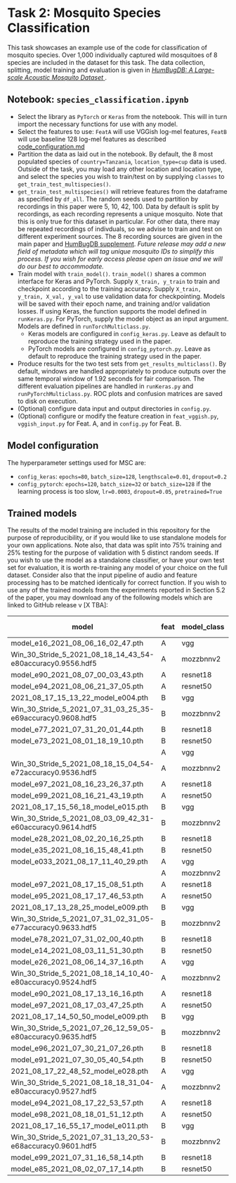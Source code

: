 # Task 2: Mosquito Species Classification

This task showcases an example use of the code for classification of mosquito species. Over 1,000 individually captured wild mosquitoes of 8 species are included in the dataset for this task. The data collection, splitting, model training and evaluation is given in  [*HumBugDB: A Large-scale Acoustic Mosquito
Dataset*
](https://openreview.net/pdf?id=vhjsBtq9OxO).

## Notebook: `species_classification.ipynb`

* Select the library as `PyTorch` or `Keras` from the notebook. This will in turn import the necessary functions for use with any model.
* Select the features to use: `FeatA` will use VGGish log-mel features, `FeatB` will use baseline 128 log-mel features as described [code_configuration.md](https://github.com/HumBug-Mosquito/HumBugDB/blob/devel/docs/code_configuration.md)
* Partition the data as laid out in the notebook. By default, the 8 most populated species of `country=Tanzania`, `location_type=cup` data is used. Outside of the task, you may load any other location and location type, and select the species you wish to train/test on by supplying `classes` to `get_train_test_multispecies()`.
* `get_train_test_multispecies()` will retrieve features from the dataframe as specified by `df_all`. The random seeds used to partition by recordings in this paper were 5, 10, 42, 100. Data by default is split by recordings, as each recording represents a unique mosquito. Note that this is only true for this dataset in particular. For other data, there may be repeated recordings of indivduals, so we advise to train and test on different experiment sources. The 8 recording sources are given in the main paper and [HumBugDB supplement](https://github.com/HumBug-Mosquito/HumBugDB/blob/devel/docs/NeurIPS_2021_HumBugDB_Supplement.pdf). _Future release may add a new field of metadata which will tag unique mosquito IDs to simplify this process. If you wish for early access please open an issue and we will do our best to accommodate._
* Train model with `train_model()`. `train_model()` shares a common interface for Keras and PyTorch. Supply `X_train, y_train` to train and checkpoint according to the training accuracy. Supply `X_train, y_train, X_val, y_val` to use validation data for checkpointing. Models will be saved with their epoch name, and training and/or validation losses. If using Keras, the function supports the model defined in `runKeras.py`. For PyTorch, supply the model object as an input argument. Models are defined in `runTorchMulticlass.py`.
  * Keras models are configured in `config_keras.py`. Leave as default to reproduce the training strategy used in the paper.
  * PyTorch models are configured in `config_pytorch.py`. Leave as default to reproduce the training strategy used in the paper.
* Produce results for the two test sets from `get_results_multiclass()`. By default, windows are handled appropriately to produce outputs over the same temporal window of 1.92 seconds for fair comparison. The different evaluation pipelines are handled in `runKeras.py` and `runPyTorchMulticlass.py`. ROC plots and confusion matrices are saved to disk on execution.
* (Optional) configure data input and output directories in `config.py`. 
* (Optional) configure or modify the feature creation in `feat_vggish.py`, `vggish_input.py` for Feat. A, and in `config.py` for Feat. B.

## Model configuration
The hyperparameter settings used for MSC are:
* `config_keras`: `epochs=80`, `batch_size=128`, `lengthscale=0.01`, `dropout=0.2`
* `config_pytorch`: `epochs=120`, `batch_size=32` or `batch_size=128` if the learning process is too slow, `lr=0.0003`, `dropout=0.05`, `pretrained=True`

## Trained models
The results of the model training are included in this repository for the purpose of reproducibility, or if you would like to use standalone models for your own applications. Note also, that data was split into 75% training and 25% testing for the purpose of validation with 5 distinct random seeds. If you wish to use the model as a standalone classifier, or have your own test set for evaluation, it is worth re-training any model of your choice on the full dataset. Consider also that the input pipeline of audio and feature processing has to be matched identically for correct function. If you wish to use any of the trained models from the experiments reported in Section 5.2 of the paper, you may download any of the following models which are linked to GitHub release v [X TBA]:


| model | feat | model_class | random_seed | roc auc micro average | roc class 0 | roc class 1 | roc class 2 | roc class 3 | roc class 4 | roc class 5 | roc class 6 | roc class 7 |
|---|---|---|---|---|---|---|---|---|---|---|---|---|
| model_e16_2021_08_06_16_02_47.pth | A | vgg | 5 | 0.932234912 | 0.865894952 | 0.83700881 | 0.981410161 | 0.95165334 | 0.860528766 | 0.940799337 | 0.851451541 | 0.888144934 |
| Win_30_Stride_5_2021_08_18_14_43_54-e80accuracy0.9556.hdf5 | A | mozzbnnv2 | 5 | 0.91904086 | 0.839702961 | 0.82806624 | 0.957000099 | 0.915464086 | 0.782110897 | 0.925072898 | 0.872454259 | 0.922532962 |
| model_e90_2021_08_07_00_03_43.pth | A | resnet18 | 5 | 0.931248958 | 0.863256557 | 0.860699366 | 0.984054368 | 0.926245087 | 0.887456797 | 0.932173608 | 0.939046254 | 0.8312084 |
| model_e94_2021_08_06_21_37_05.pth | A | resnet50 | 5 | 0.93253096 | 0.835154286 | 0.841876456 | 0.987189572 | 0.955384618 | 0.896955707 | 0.949010715 | 0.901273771 | 0.873272756 |
| 2021_08_17_15_13_22_model_e004.pth | B | vgg | 5 | 0.915 | 0.833 | 0.804 | 0.982 | 0.885 | 0.842 | 0.917 | 0.854 | 0.903 |
| Win_30_Stride_5_2021_07_31_03_25_35-e69accuracy0.9608.hdf5 | B | mozzbnnv2 | 5 | 0.929262474 | 0.865100434 | 0.881182953 | 0.977386229 | 0.903403219 | 0.83672269 | 0.909909302 | 0.85067915 | 0.915429688 |
| model_e77_2021_07_31_20_01_44.pth | B | resnet18 | 5 | 0.963325937 | 0.922952627 | 0.93688166 | 0.963522226 | 0.948526439 | 0.96839646 | 0.957300362 | 0.942416461 | 0.959894954 |
| model_e73_2021_08_01_18_19_10.pth | B | resnet50 | 5 | 0.905654818 | 0.845785976 | 0.84078992 | 0.928063949 | 0.869965807 | 0.838256959 | 0.856039843 | 0.800616813 | 0.75460568 |
|  | A | vgg | 10 | 0.943 | 0.89 | 0.871 | 0.974 | 0.95 | 0.883 | 0.952 | 0.919 | 0.928 |
| Win_30_Stride_5_2021_08_18_15_04_54-e72accuracy0.9536.hdf5 | A | mozzbnnv2 | 10 | 0.915984533 | 0.847369672 | 0.803561727 | 0.93257473 | 0.915201796 | 0.771004405 | 0.923909622 | 0.875191371 | 0.903098825 |
| model_e97_2021_08_16_23_26_37.pth | A | resnet18 | 10 | 0.893936217 | 0.745813935 | 0.852874495 | 0.980367672 | 0.766323681 | 0.864905183 | 0.951193018 | 0.88917851 | 0.872056235 |
| model_e99_2021_08_16_21_43_19.pth | A | resnet50 | 10 | 0.866380037 | 0.664699416 | 0.856244822 | 0.99003914 | 0.926834309 | 0.921594794 | 0.932827319 | 0.915427542 | 0.935155059 |
| 2021_08_17_15_56_18_model_e015.pth | B | vgg | 10 | 0.921 | 0.862 | 0.835 | 0.969 | 0.922 | 0.869 | 0.86 | 0.805 | 0.897 |
| Win_30_Stride_5_2021_08_03_09_42_31-e60accuracy0.9614.hdf5 | B | mozzbnnv2 | 10 | 0.931859358 | 0.86845592 | 0.861570264 | 0.973078571 | 0.930856298 | 0.851296769 | 0.910464906 | 0.883630316 | 0.900182657 |
| model_e28_2021_08_02_20_16_25.pth | B | resnet18 | 10 | 0.895728599 | 0.78407814 | 0.842139939 | 0.956942965 | 0.879772135 | 0.853519557 | 0.901586647 | 0.854797686 | 0.909581471 |
| model_e35_2021_08_16_15_48_41.pth | B | resnet50 | 10 | 0.862197517 | 0.652542933 | 0.843258343 | 0.985058688 | 0.932616457 | 0.891403607 | 0.899436182 | 0.87827761 | 0.864383197 |
| model_e033_2021_08_17_11_40_29.pth | A | vgg | 21 | 0.902 | 0.818 | 0.795 | 0.957 | 0.924 | 0.794 | 0.822 | 0.825 | 0.932 |
|  | A | mozzbnnv2 | 21 | 0.899647172 | 0.817019655 | 0.811112742 | 0.947866753 | 0.913630081 | 0.780481435 | 0.866334947 | 0.734788778 | 0.887292769 |
| model_e97_2021_08_17_15_08_51.pth | A | resnet18 | 21 | 0.895742079 | 0.716786226 | 0.851926956 | 0.984885935 | 0.936569178 | 0.839070979 | 0.891654499 | 0.815610957 | 0.910371174 |
| model_e95_2021_08_17_17_46_53.pth | A | resnet50 | 21 | 0.897739842 | 0.756215318 | 0.866158382 | 0.991774875 | 0.962410988 | 0.828453424 | 0.918563488 | 0.761780577 | 0.932719666 |
| 2021_08_17_13_28_25_model_e009.pth | B | vgg | 21 | 0.901 | 0.84 | 0.792 | 0.972 | 0.919 | 0.83 | 0.825 | 0.634 | 0.8998 |
| Win_30_Stride_5_2021_07_31_02_31_05-e77accuracy0.9633.hdf5 | B | mozzbnnv2 | 21 | 0.911029574 | 0.850298187 | 0.849051739 | 0.946992923 | 0.932234413 | 0.814099196 | 0.8432176 | 0.726091404 | 0.887796084 |
| model_e78_2021_07_31_02_00_40.pth | B | resnet18 | 21 | 0.949005125 | 0.907429827 | 0.901866011 | 0.977285638 | 0.975732819 | 0.915732133 | 0.904345599 | 0.87113213 | 0.865580568 |
| model_e14_2021_08_03_11_51_30.pth | B | resnet50 | 21 | 0.877859133 | 0.820843273 | 0.811504664 | 0.975792967 | 0.794714671 | 0.856246662 | 0.837392094 | 0.679175551 | 0.830601496 |
| model_e26_2021_08_06_14_37_16.pth | A | vgg | 42 | 0.927631184 | 0.872607243 | 0.817859208 | 0.959279906 | 0.949717764 | 0.844207591 | 0.922656942 | 0.831691622 | 0.927516481 |
| Win_30_Stride_5_2021_08_18_14_10_40-e80accuracy0.9524.hdf5 | A | mozzbnnv2 | 42 | 0.9180643 | 0.841334122 | 0.804273168 | 0.950169146 | 0.925884304 | 0.80925792 | 0.913443796 | 0.866946067 | 0.938804335 |
| model_e90_2021_08_17_13_16_16.pth | A | resnet18 | 42 | 0.909380167 | 0.789496132 | 0.873975027 | 0.977699076 | 0.856404728 | 0.908926751 | 0.925815234 | 0.878187959 | 0.942115871 |
| model_e97_2021_08_17_03_47_25.pth | A | resnet50 | 42 | 0.906880521 | 0.749260015 | 0.873088771 | 0.978550184 | 0.956620033 | 0.917703604 | 0.952306869 | 0.888178063 | 0.957539805 |
| 2021_08_17_14_50_50_model_e009.pth | B | vgg | 42 | 0.917 | 0.845 | 0.82 | 0.926 | 0.919 | 0.897 | 0.821 | 0.806 | 0.92 |
| Win_30_Stride_5_2021_07_26_12_59_05-e80accuracy0.9635.hdf5 | B | mozzbnnv2 | 42 | 0.933 | 0.865 | 0.881 | 0.959 | 0.935 | 0.874 | 0.886 | 0.849 | 0.934 |
| model_e96_2021_07_30_21_07_26.pth | B | resnet18 | 42 | 0.91 | 0.846 | 0.843 | 0.937 | 0.928 | 0.825 | 0.762 | 0.796 | 0.833 |
| model_e91_2021_07_30_05_40_54.pth | B | resnet50 | 42 | 0.913 | 0.841 | 0.849 | 0.933 | 0.919 | 0.847 | 0.811 | 0.837 | 0.869 |
| 2021_08_17_22_48_52_model_e028.pth | A | vgg | 100 | 0.919 | 0.864 | 0.822 | 0.97 | 0.929 | 0.807 | 0.897 | 0.804 | 0.952 |
| Win_30_Stride_5_2021_08_18_18_31_04-e80accuracy0.9527.hdf5 | A | mozzbnnv2 | 100 | 0.916486854 | 0.838907897 | 0.823353413 | 0.954740721 | 0.910908735 | 0.791817177 | 0.907211171 | 0.799130658 | 0.939586442 |
| model_e94_2021_08_17_22_53_57.pth | A | resnet18 | 100 | 0.876234067 | 0.661858136 | 0.809590971 | 0.984120248 | 0.792436097 | 0.832788557 | 0.910659897 | 0.852697223 | 0.94061549 |
| model_e98_2021_08_18_01_51_12.pth | A | resnet50 | 100 | 0.86285817 | 0.681198779 | 0.83041756 | 0.978896694 | 0.906549307 | 0.895908658 | 0.907146523 | 0.897480182 | 0.903836002 |
| 2021_08_17_16_55_17_model_e011.pth | B | vgg | 100 | 0.913 | 0.819 | 0.811 | 0.97 | 0.9 | 0.888 | 0.86 | 0.757 | 0.946 |
| Win_30_Stride_5_2021_07_31_13_20_53-e68accuracy0.9601.hdf5 | B | mozzbnnv2 | 100 | 0.929102423 | 0.878397934 | 0.860689621 | 0.972328534 | 0.91635272 | 0.878429173 | 0.865371148 | 0.792804724 | 0.945413523 |
| model_e99_2021_07_31_16_58_14.pth | B | resnet18 | 100 | 0.914389731 | 0.84715172 | 0.835942849 | 0.960771422 | 0.904842329 | 0.863138386 | 0.804853134 | 0.84062826 | 0.885446576 |
| model_e85_2021_08_02_07_17_14.pth | B | resnet50 | 100 | 0.919107339 | 0.871398098 | 0.877041201 | 0.933460617 | 0.895721447 | 0.872414513 | 0.777828907 | 0.811950063 | 0.870453402 |
